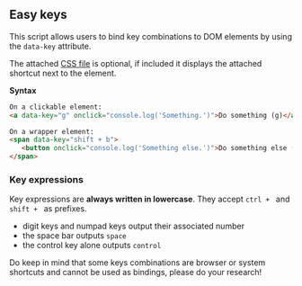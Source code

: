 ## Easy keys

This script allows users to bind key combinations to DOM elements by using the `data-key` attribute.

The attached [CSS file](./easy-keys.css) is optional, if included it displays the attached shortcut next to the element.

**Syntax**
```html
On a clickable element:
<a data-key="g" onclick="console.log('Something.')">Do something (g)</a>

On a wrapper element:
<span data-key="shift + b">
   <button onclick="console.log('Something else.')">Do something else (shift + b)</button>
</span>

```

### Key expressions

Key expressions are **always written in lowercase**. They accept `ctrl + ` and `shift + ` as prefixes.

- digit keys and numpad keys output their associated number
- the space bar outputs `space`
- the control key alone outputs `control`

Do keep in mind that some keys combinations are browser or system shortcuts and cannot be used as bindings, please do your research!